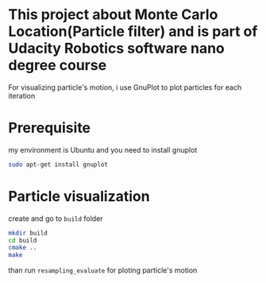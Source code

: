 # This project about Monte Carlo Location(Particle filter) and is part of Udacity Robotics software nano degree course
For visualizing particle's motion, i use GnuPlot to plot particles for each iteration

# Prerequisite
my environment is Ubuntu and you need to install gnuplot
```bash
sudo apt-get install gnuplot
```

# Particle visualization
create and go to  `build` folder
```bash
mkdir build
cd build
cmake ..
make
```

than run `resampling_evaluate` for ploting particle's motion